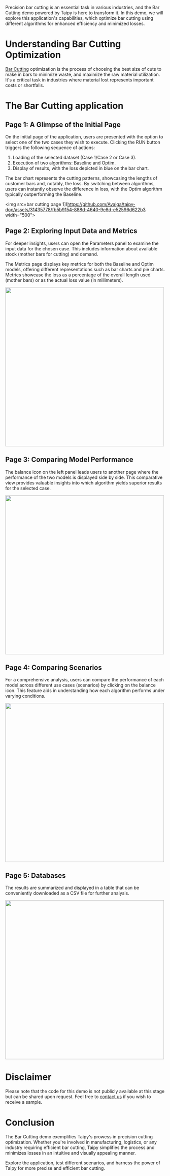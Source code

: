 Precision bar cutting is an essential task in various industries, and the Bar Cutting demo 
powered by Taipy is here to transform it. In this demo, we will explore this application's 
capabilities, which optimize bar cutting using different algorithms for enhanced efficiency and 
minimized losses.

# Understanding Bar Cutting Optimization

[Bar Cutting](https://en.wikipedia.org/wiki/Cutting_stock_problem) optimization is the process 
of choosing the best size of cuts to make in bars to minimize waste, and maximize the raw material utilization. It's a critical task in industries where material lost represents important costs or shortfalls.


# The Bar Cutting application

## Page 1: A Glimpse of the Initial Page

On the initial page of the application, users are presented with the option to select one of the 
two cases they wish to execute. Clicking the RUN button triggers the following sequence of actions:

1. Loading of the selected dataset (Case 1/Case 2 or Case 3).
2. Execution of two algorithms: Baseline and Optim.
3. Display of results, with the loss depicted in blue on the bar chart.

The bar chart represents the cutting patterns, showcasing the lengths of customer bars 
and, notably, the loss. By switching between algorithms, users can instantly observe the 
difference in loss, with the Optim algorithm typically outperforming the Baseline.

<img src=bar cutting page 1](https://github.com/Avaiga/taipy-doc/assets/31435778/fb5b9154-888d-4640-9e8d-e52596d622b3 width="500">
  

## Page 2: Exploring Input Data and Metrics

For deeper insights, users can open the Parameters panel to examine the input 
data for the chosen case. This includes information about available stock (mother bars for 
cutting) and demand.

The Metrics page displays key metrics for both the Baseline and Optim models, offering different 
representations such as bar charts and pie charts. Metrics showcase the loss as a percentage of 
the overall length used (mother bars) or as the actual loss value (in millimeters).

<img src=https://github.com/Avaiga/taipy-doc/assets/31435778/3ccbead1-e756-43c2-8375-b7309e76fe36 width="500">

## Page 3: Comparing Model Performance

The balance icon on the left panel leads users to another page where the performance of the two 
models is displayed side by side. This comparative view provides valuable insights into which 
algorithm yields superior results for the selected case.

<img src=https://github.com/Avaiga/taipy-doc/assets/31435778/7ab84665-083e-4c43-8ccb-c22ed43f3f27 width="500">


## Page 4: Comparing Scenarios 

For a comprehensive analysis, users can compare the performance of each model across different 
use cases (scenarios) by clicking on the balance icon. This feature aids in understanding how 
each algorithm performs under varying conditions.

<img src=https://github.com/Avaiga/taipy-doc/assets/31435778/f9a7c59a-598f-42dd-98dd-63f0cd79ac07 width="500">


## Page 5: Databases 
The results are summarized and displayed in a table that can be conveniently downloaded 
as a CSV file for further analysis.

<img src=https://github.com/Avaiga/taipy-doc/assets/31435778/0a1d793b-6e81-4231-8291-9585ff4c8f7b width="500">


# Disclaimer

Please note that the code for this demo is not publicly available at this stage but can be 
shared upon request. Feel free to [contact us](https://www.taipy.io/contact-us/) if you wish to 
receive a sample.

# Conclusion

The Bar Cutting demo exemplifies Taipy's prowess in precision cutting optimization. Whether 
you're involved in manufacturing, logistics, or any industry requiring efficient bar cutting, 
Taipy simplifies the process and minimizes losses in an intuitive and visually appealing manner.

Explore the application, test different scenarios, and harness the power of Taipy for more 
precise and efficient bar cutting.


